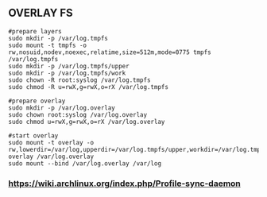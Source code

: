 ## OVERLAY FS

    #prepare layers
    sudo mkdir -p /var/log.tmpfs
    sudo mount -t tmpfs -o rw,nosuid,nodev,noexec,relatime,size=512m,mode=0775 tmpfs /var/log.tmpfs
    sudo mkdir -p /var/log.tmpfs/upper
    sudo mkdir -p /var/log.tmpfs/work
    sudo chown -R root:syslog /var/log.tmpfs
    sudo chmod -R u=rwX,g=rwX,o=rX /var/log.tmpfs

    #prepare overlay
    sudo mkdir -p /var/log.overlay
    sudo chown root:syslog /var/log.overlay
    sudo chmod u=rwX,g=rwX,o=rX /var/log.overlay

    #start overlay
    sudo mount -t overlay -o rw,lowerdir=/var/log,upperdir=/var/log.tmpfs/upper,workdir=/var/log.tmpfs/work overlay /var/log.overlay
    sudo mount --bind /var/log.overlay /var/log


### https://wiki.archlinux.org/index.php/Profile-sync-daemon
